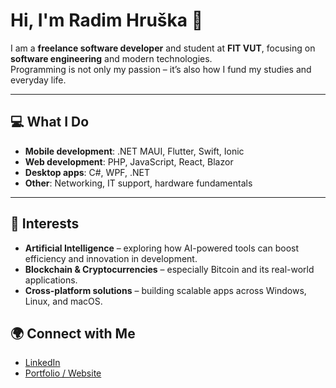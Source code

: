 # Hi, I'm Radim Hruška 👋

I am a **freelance software developer** and student at **FIT VUT**, focusing on **software engineering** and modern technologies.  
Programming is not only my passion – it’s also how I fund my studies and everyday life.

---

## 💻 What I Do
- **Mobile development**: .NET MAUI, Flutter, Swift, Ionic  
- **Web development**: PHP, JavaScript, React, Blazor  
- **Desktop apps**: C#, WPF, .NET  
- **Other**: Networking, IT support, hardware fundamentals

---

## 🚀 Interests
- **Artificial Intelligence** – exploring how AI-powered tools can boost efficiency and innovation in development.  
- **Blockchain & Cryptocurrencies** – especially Bitcoin and its real-world applications.  
- **Cross-platform solutions** – building scalable apps across Windows, Linux, and macOS.  

## 🌍 Connect with Me
- [LinkedIn](https://www.linkedin.com/in/radimhruska)  
- [Portfolio / Website](https://radimhruska.eu)
